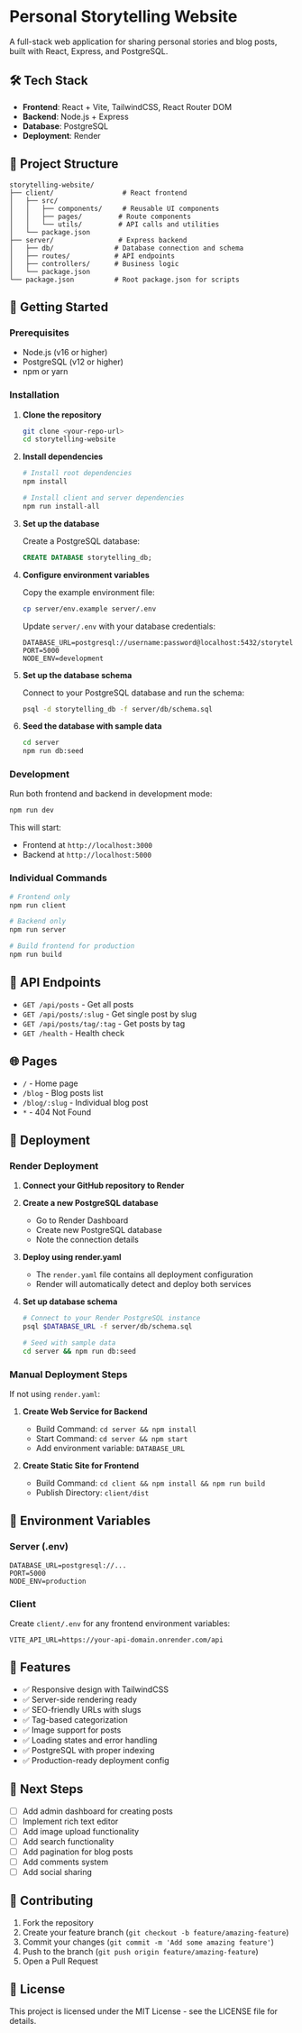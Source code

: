 # Personal Storytelling Website

A full-stack web application for sharing personal stories and blog posts, built with React, Express, and PostgreSQL.

## 🛠️ Tech Stack

- **Frontend**: React + Vite, TailwindCSS, React Router DOM
- **Backend**: Node.js + Express
- **Database**: PostgreSQL
- **Deployment**: Render

## 📁 Project Structure

```
storytelling-website/
├── client/                 # React frontend
│   ├── src/
│   │   ├── components/     # Reusable UI components
│   │   ├── pages/         # Route components
│   │   └── utils/         # API calls and utilities
│   └── package.json
├── server/                # Express backend
│   ├── db/               # Database connection and schema
│   ├── routes/           # API endpoints
│   ├── controllers/      # Business logic
│   └── package.json
└── package.json          # Root package.json for scripts
```

## 🚀 Getting Started

### Prerequisites

- Node.js (v16 or higher)
- PostgreSQL (v12 or higher)
- npm or yarn

### Installation

1. **Clone the repository**
   ```bash
   git clone <your-repo-url>
   cd storytelling-website
   ```

2. **Install dependencies**
   ```bash
   # Install root dependencies
   npm install
   
   # Install client and server dependencies
   npm run install-all
   ```

3. **Set up the database**
   
   Create a PostgreSQL database:
   ```sql
   CREATE DATABASE storytelling_db;
   ```

4. **Configure environment variables**
   
   Copy the example environment file:
   ```bash
   cp server/env.example server/.env
   ```
   
   Update `server/.env` with your database credentials:
   ```
   DATABASE_URL=postgresql://username:password@localhost:5432/storytelling_db
   PORT=5000
   NODE_ENV=development
   ```

5. **Set up the database schema**
   
   Connect to your PostgreSQL database and run the schema:
   ```bash
   psql -d storytelling_db -f server/db/schema.sql
   ```

6. **Seed the database with sample data**
   ```bash
   cd server
   npm run db:seed
   ```

### Development

Run both frontend and backend in development mode:

```bash
npm run dev
```

This will start:
- Frontend at `http://localhost:3000`
- Backend at `http://localhost:5000`

### Individual Commands

```bash
# Frontend only
npm run client

# Backend only  
npm run server

# Build frontend for production
npm run build
```

## 📡 API Endpoints

- `GET /api/posts` - Get all posts
- `GET /api/posts/:slug` - Get single post by slug
- `GET /api/posts/tag/:tag` - Get posts by tag
- `GET /health` - Health check

## 🌐 Pages

- `/` - Home page
- `/blog` - Blog posts list
- `/blog/:slug` - Individual blog post
- `*` - 404 Not Found

## 🚢 Deployment

### Render Deployment

1. **Connect your GitHub repository to Render**

2. **Create a new PostgreSQL database**
   - Go to Render Dashboard
   - Create new PostgreSQL database
   - Note the connection details

3. **Deploy using render.yaml**
   - The `render.yaml` file contains all deployment configuration
   - Render will automatically detect and deploy both services

4. **Set up database schema**
   ```bash
   # Connect to your Render PostgreSQL instance
   psql $DATABASE_URL -f server/db/schema.sql
   
   # Seed with sample data
   cd server && npm run db:seed
   ```

### Manual Deployment Steps

If not using `render.yaml`:

1. **Create Web Service for Backend**
   - Build Command: `cd server && npm install`
   - Start Command: `cd server && npm start`
   - Add environment variable: `DATABASE_URL`

2. **Create Static Site for Frontend**
   - Build Command: `cd client && npm install && npm run build`
   - Publish Directory: `client/dist`

## 🔧 Environment Variables

### Server (.env)
```
DATABASE_URL=postgresql://...
PORT=5000
NODE_ENV=production
```

### Client
Create `client/.env` for any frontend environment variables:
```
VITE_API_URL=https://your-api-domain.onrender.com/api
```

## 📝 Features

- ✅ Responsive design with TailwindCSS
- ✅ Server-side rendering ready
- ✅ SEO-friendly URLs with slugs
- ✅ Tag-based categorization
- ✅ Image support for posts
- ✅ Loading states and error handling
- ✅ PostgreSQL with proper indexing
- ✅ Production-ready deployment config

## 🎯 Next Steps

- [ ] Add admin dashboard for creating posts
- [ ] Implement rich text editor
- [ ] Add image upload functionality
- [ ] Add search functionality
- [ ] Add pagination for blog posts
- [ ] Add comments system
- [ ] Add social sharing

## 🤝 Contributing

1. Fork the repository
2. Create your feature branch (`git checkout -b feature/amazing-feature`)
3. Commit your changes (`git commit -m 'Add some amazing feature'`)
4. Push to the branch (`git push origin feature/amazing-feature`)
5. Open a Pull Request

## 📄 License

This project is licensed under the MIT License - see the LICENSE file for details.

